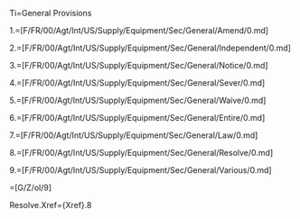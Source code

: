 Ti=General Provisions

1.=[F/FR/00/Agt/Int/US/Supply/Equipment/Sec/General/Amend/0.md]

2.=[F/FR/00/Agt/Int/US/Supply/Equipment/Sec/General/Independent/0.md]

3.=[F/FR/00/Agt/Int/US/Supply/Equipment/Sec/General/Notice/0.md]

4.=[F/FR/00/Agt/Int/US/Supply/Equipment/Sec/General/Sever/0.md]

5.=[F/FR/00/Agt/Int/US/Supply/Equipment/Sec/General/Waive/0.md]

6.=[F/FR/00/Agt/Int/US/Supply/Equipment/Sec/General/Entire/0.md]

7.=[F/FR/00/Agt/Int/US/Supply/Equipment/Sec/General/Law/0.md]

8.=[F/FR/00/Agt/Int/US/Supply/Equipment/Sec/General/Resolve/0.md]

9.=[F/FR/00/Agt/Int/US/Supply/Equipment/Sec/General/Various/0.md]

=[G/Z/ol/9]

Resolve.Xref={Xref}.8
